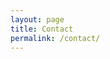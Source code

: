 ```yaml
---
layout: page
title: Contact
permalink: /contact/
---
```


<script>
window.location = "mailto:nrobinson2000%40me.com?subject=I%20found%20your%20journal&body=[Put your contact info here.]";
window.close();
</script>
